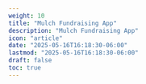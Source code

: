 ```yaml
---
weight: 10
title: "Mulch Fundraising App"
description: "Mulch Fundraising App"
icon: "article"
date: "2025-05-16T16:18:30-06:00"
lastmod: "2025-05-16T16:18:30-06:00"
draft: false
toc: true
---
```


